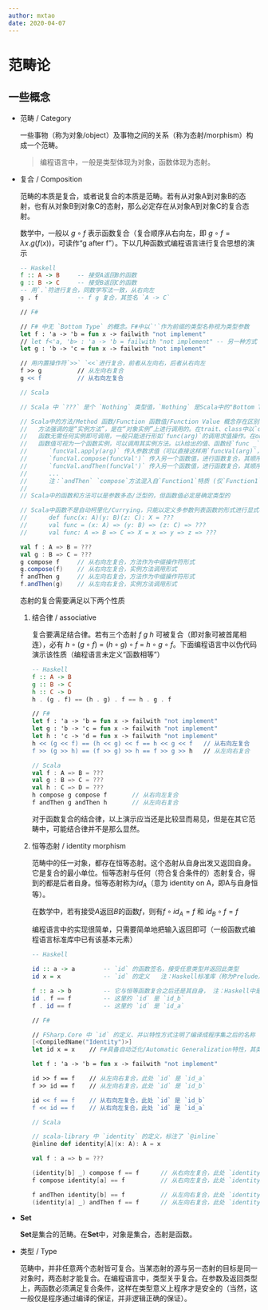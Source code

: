 ```yaml
---
author: mxtao
date: 2020-04-07
---
```


# 范畴论

## 一些概念

+ 范畴 / Category

    一些事物（称为对象/object）及事物之间的关系（称为态射/morphism）构成一个范畴。

    > 编程语言中，一般是类型体现为对象，函数体现为态射。

+ 复合 / Composition

    范畴的本质是复合，或者说复合的本质是范畴。若有从对象A到对象B的态射，也有从对象B到对象C的态射，那么必定存在从对象A到对象C的复合态射。

    数学中，一般以 $g \circ f$ 表示函数复合（复合顺序从右向左，即 $g \circ f = \lambda x.g \lparen f \lparen x \rparen \rparen$，可读作“g after f”）。下以几种函数式编程语言进行复合思想的演示

    ```haskell
    -- Haskell
    f :: A -> B     -- 接受A返回B的函数
    g :: B -> C     -- 接受B返回C的函数
    -- 用`.`符进行复合，同数学写法一致，从右向左
    g . f           -- f g 复合，其签名 `A -> C`
    ```

    ```fsharp
    // F#
    
    // F# 中无 `Bottom Type` 的概念。F#中以`'`作为前缀的类型名称视为类型参数
    let f : 'a -> 'b = fun x -> failwith "not implement"
    // let f<'a, 'b> : 'a -> 'b = failwith "not implement" -- 另一种方式
    let g : 'b -> 'c = fun x -> failwith "not implement"

    // 用内置操作符`>>` `<<`进行复合，前者从左向右，后者从右向左
    f >> g          // 从左向右复合
    g << f          // 从右向左复合
    ```

    ```scala
    // Scala

    // Scala 中 `???` 是个 `Nothing` 类型值，`Nothing` 是Scala中的"Bottom Type"

    // Scala中的方法/Method 函数/Function 函数值/Function Value 概念存在区别和联系
    //   方法强调的是“实例方法”，是在“对象实例”上进行调用的。在trait、class中以`def`关键字定义的有参值是方法（Scala模糊了无参方法和属性的界限，无参方法可以不带括号调用求值）
    //   函数无需任何实例即可调用，一般只能进行形如`func(arg)`的调用求值操作。在object、函数中以`def`关键字定义的可视为函数
    //   函数值可视为一个函数实例，可以调用其实例方法。以λ给出的值、函数经`func _`转换的值、方法经`obj.method _`转换的值都是函数值，可将该值绑定到`funcVal`上
    //      `funcVal.apply(arg)` 传入参数求值（可以直接这样用`funcVal(arg)`，会转换成对`apply`方法的调用）
    //      `funcVal.compose(funcVal')` 传入另一个函数值，进行函数复合，其顺序从右向左
    //      `funcVal.andThen(funcVal')` 传入另一个函数值，进行函数复合，其顺序从左向右
    //      ...
    //      注：`andThen` `compose`方法混入自`Function1`特质 (仅`Function1`特质定义了此方法，换言之，仅单参数列表、单参数函数才能进行复合)
    //
    // Scala中的函数和方法可以是参数多态/泛型的，但函数值必定是确定类型的

    // Scala中函数不是自动柯里化/Currying，只能以定义多参数列表函数的形式进行显式柯里化（λ表达式写出柯里化不需任何特殊处理）
    //      def func(x: A)(y: B)(z: C): X = ???
    //      val func = (x: A) => (y: B) => (z: C) => ???
    //      val func: A => B => C => X = x => y => z => ???

    val f : A => B = ???
    val g : B => C = ???
    g compose f     // 从右向左复合，方法作为中缀操作符形式
    g.compose(f)    // 从右向左复合，实例方法调用形式
    f andThen g     // 从左向右复合，方法作为中缀操作符形式
    f.andThen(g)    // 从左向右复合，实例方法调用形式
    ```

    态射的复合需要满足以下两个性质

    1. 结合律 / associative

        复合要满足结合律。若有三个态射 $f$ $g$ $h$ 可被复合（即对象可被首尾相连），必有 $h \circ \lparen g \circ f \rparen$ = $\lparen h \circ g \rparen \circ f$ = $h \circ g \circ f$。下面编程语言中以伪代码演示该性质（编程语言未定义“函数相等”）

        ```haskell
        -- Haskell
        f :: A -> B
        g :: B -> C
        h :: C -> D
        h . (g . f) == (h . g) . f == h . g . f
        ```

        ```fsharp
        // F#
        let f : 'a -> 'b = fun x -> failwith "not implement"
        let g : 'b -> 'c = fun x -> failwith "not implement"
        let h : 'c -> 'd = fun x -> failwith "not implement"
        h << (g << f) == (h << g) << f == h << g << f   // 从右向左复合
        f >> (g >> h) == (f >> g) >> h == f >> g >> h   // 从左向右复合
        ```

        ```scala
        // Scala
        val f : A => B = ???
        val g : B => C = ???
        val h : C => D = ???
        h compose g compose f       // 从右向左复合
        f andThen g andThen h       // 从左向右复合
        ```

        对于函数复合的结合律，以上演示应当还是比较显而易见，但是在其它范畴中，可能结合律并不是那么显然。

    2. 恒等态射 / identity morphism

        范畴中的任一对象，都存在恒等态射。这个态射从自身出发又返回自身。它是复合的最小单位。恒等态射与任何（符合复合条件的）态射复合，得到的都是后者自身。恒等态射称为$id_A$（意为 identity on A，即A与自身恒等）。

        在数学中，若有接受$A$返回$B$的函数$f$，则有$f \circ id_A = f$ 和 $id_B \circ f = f$

        编程语言中的实现很简单，只需要简单地把输入返回即可（一般函数式编程语言标准库中已有该基本元素）

        ```haskell
        -- Haskell

        id :: a -> a        -- `id` 的函数签名，接受任意类型并返回此类型
        id x = x            -- `id` 的定义   注：Haskell标准库（称为Prelude）已定义
        
        f :: a -> b         -- 它与恒等函数复合之后还是其自身， 注：Haskell中是从右向左复合
        id . f == f         -- 这里的 `id` 是 `id_b`
        f . id == f         -- 这里的 `id` 是 `id_a`
        ```

        ```fsharp
        // F#

        // FSharp.Core 中 `id` 的定义、并以特性方式注明了编译成程序集之后的名称
        [<CompiledName("Identity")>]
        let id x = x    // F#具备自动泛化/Automatic Generalization特性，其类型是 `id : 'a -> 'a`

        let f : 'a -> 'b = fun x -> failwith "not implement"

        id >> f == f    // 从左向右复合，此处 `id` 是 `id_a`
        f >> id == f    // 从左向右复合，此处 `id` 是 `id_b`

        id << f == f    // 从右向左复合，此处 `id` 是 `id_b`
        f << id == f    // 从右向左复合，此处 `id` 是 `id_a`
        ```

        ```scala
        // Scala

        // scala-library 中 `identity` 的定义，标注了 `@inline`
        @inline def identity[A](x: A): A = x

        val f : a => b = ???

        (identity[b] _) compose f == f      // 从右向左复合，此处 `identity` 是 `identity_b`
        f compose identity[a] == f          // 从右向左复合，此处 `identity` 是 `identity_a`

        f andThen identity[b] == f          // 从左向右复合，此处 `identity` 是 `identity_b`
        (identity[a] _) andThen f == f      // 从左向右复合，此处 `identity` 是 `identity_a`
        ```

+ **Set**

    **Set**是集合的范畴。在**Set**中，对象是集合，态射是函数。

+ 类型 / Type

    范畴中，并非任意两个态射皆可复合。当某态射的源与另一态射的目标是同一对象时，两态射才能复合。在编程语言中，类型关乎复合。在参数及返回类型上，两函数必须满足复合条件，这样在类型意义上程序才是安全的（当然，这一般仅是程序通过编译的保证，并非逻辑正确的保证）。
